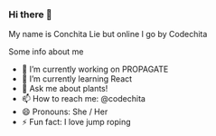 ### Hi there 👋
My name is Conchita Lie but online I go by Codechita

Some info about me 
- 🌱 I’m currently working on PROPAGATE
- 🌱 I’m currently learning React
- 💬 Ask me about plants!
- 📫 How to reach me: @codechita
- 😄 Pronouns: She / Her
- ⚡ Fun fact: I love jump roping 

